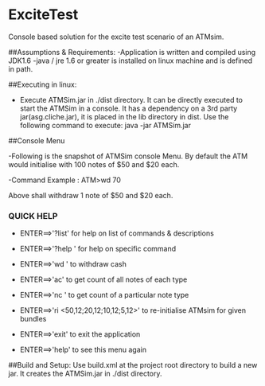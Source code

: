 ExciteTest
==========

Console based solution for the excite test scenario of an ATMsim.

##Assumptions & Requirements:
-Application is written and compiled using JDK1.6 
-java / jre 1.6 or greater is installed on linux machine and is defined in path.

##Executing in linux:
- Execute ATMSim.jar in ./dist directory. It can be directly executed to start the ATMSim in a console.
	It has a dependency on a 3rd party jar(asg.cliche.jar), it is placed in the lib directory in dist.
  Use the following command to execute: 
    java -jar ATMSim.jar

##Console Menu

-Following is the snapshot of ATMSim console Menu.
  By default the ATM would initialise with 100 notes of $50 and $20 each. 

-Command Example : 
  ATM>wd 70 

  Above shall withdraw 1 note of $50 and $20 each. 

 ###   QUICK HELP  
 
 
 * ENTER==>'?list' for help on list of commands & descriptions 
 * ENTER==>'?help <cmd>' for help on specific command
 
 
 * ENTER==>'wd <amount>' to withdraw cash
 * ENTER==>'ac' to get count of all notes of each type
 * ENTER==>'nc <denomination>' to get count of a particular note type
 * ENTER==>'ri <50,12;20,12;10,12;5,12>' to re-initialise ATMsim for given bundles
 
 
 * ENTER==>'exit' to exit the application
 
 * ENTER==>'help' to see this menu again 


##Build and Setup: 
Use build.xml at the project root directory to build a new jar.
It creates the ATMSim.jar in ./dist directory.
